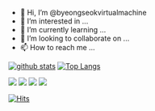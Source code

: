 - 👋 Hi, I’m @byeongseokvirtualmachine
- 👀 I’m interested in ...
- 🌱 I’m currently learning ...
- 💞️ I’m looking to collaborate on ...
- 📫 How to reach me ...

[![github stats](https://github-readme-stats.vercel.app/api?username=byeongseokvirtualmachine&show_icons=true&hide_border=true)](https://github.com/byeongseokvirtualmachine)
[![Top Langs](https://github-readme-stats.vercel.app/api/top-langs/?username=byeongseokvirtualmachine&layout=compact)](https://github.com/byeongseokvirtualmachine)

<a href="" target="_blank"><img src="https://img.shields.io/badge/Android-3DDC84?style=flat-square&logo=Android&logoColor=white"/></a>
<a href="" target="_blank"><img src="https://img.shields.io/badge/JAVA-007396?style=flat-square&logo=Java&logoColor=white"/></a>
<a href="" target="_blank"><img src="https://img.shields.io/badge/Kotlin-0095D5?style=flat-square&logo=Kotlin&logoColor=white"/></a>
<a href="" target="_blank"><img src="https://img.shields.io/badge/C-A8B9CC?style=flat-square&logo=C&logoColor=white"/></a>

[![Hits](https://hits.seeyoufarm.com/api/count/incr/badge.svg?url=https%3A%2F%2Fgithub.com%2Fbyeongseokvirtualmachine&count_bg=%2379C83D&title_bg=%23555555&icon=&icon_color=%23E7E7E7&title=hits&edge_flat=false)](https://hits.seeyoufarm.com)
<!---
byeongseokvirtualmachine/byeongseokvirtualmachine is a ✨ special ✨ repository because its `README.md` (this file) appears on your GitHub profile.
You can click the Preview link to take a look at your changes.
--->
